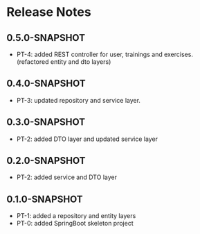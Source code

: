 # Release Notes

## 0.5.0-SNAPSHOT

*   PT-4: added REST controller for user, trainings and exercises.
(refactored entity and dto layers)

## 0.4.0-SNAPSHOT

*   PT-3: updated repository and service layer.

## 0.3.0-SNAPSHOT

*   PT-2: added DTO layer and updated service layer

## 0.2.0-SNAPSHOT

*   PT-2: added service and DTO layer

## 0.1.0-SNAPSHOT

*   PT-1: added a repository and entity layers
*   PT-0: added SpringBoot skeleton project
